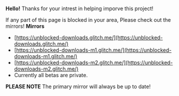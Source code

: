 **Hello!**
Thanks for your intrest in helping imporve this project!

If any part of this page is blocked in your area, Please check out the mirrors!
**Mirrors**

 - [https://unblocked-downloads.glitch.me/](https://unblocked-downloads.glitch.me/)
 - [https://unblocked-downloads-m1.glitch.me/](https://unblocked-downloads-m1.glitch.me/)
 - [https://unblocked-downloads-m2.glitch.me/](https://unblocked-downloads-m2.glitch.me/)
 - Currently all betas are private.

**PLEASE NOTE**
The primary mirror will always be up to date!
